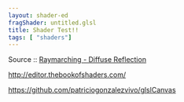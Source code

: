 ```yaml
---
layout: shader-ed
fragShader: untitled.glsl
title: Shader Test!!
tags: [ "shaders"]    
---
```


Source :: [Raymarching - Diffuse Reflection](https://www.shadertoy.com/view/XtXXR7)

<http://editor.thebookofshaders.com/>   
   
<https://github.com/patriciogonzalezvivo/glslCanvas>